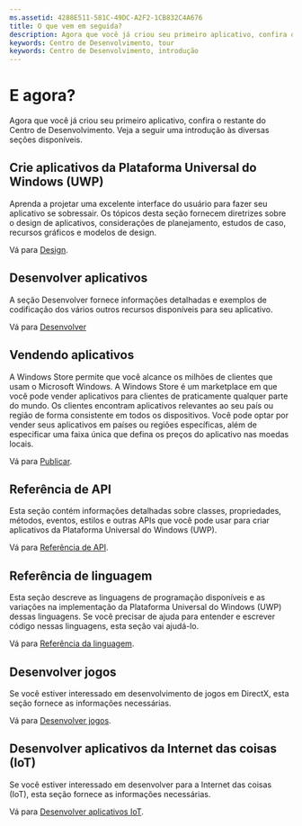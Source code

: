 ```yaml
---
ms.assetid: 4288E511-581C-49DC-A2F2-1CB832C4A676
title: O que vem em seguida?
description: Agora que você já criou seu primeiro aplicativo, confira o restante do Centro de Desenvolvimento. Veja a seguir uma introdução às diversas seções disponíveis.
keywords: Centro de Desenvolvimento, tour
keywords: Centro de Desenvolvimento, introdução
---
```

# E agora?

Agora que você já criou seu primeiro aplicativo, confira o restante do Centro de Desenvolvimento. Veja a seguir uma introdução às diversas seções disponíveis.

## Crie aplicativos da Plataforma Universal do Windows (UWP)


Aprenda a projetar uma excelente interface do usuário para fazer seu aplicativo se sobressair. Os tópicos desta seção fornecem diretrizes sobre o design de aplicativos, considerações de planejamento, estudos de caso, recursos gráficos e modelos de design.

Vá para [Design](http://go.microsoft.com/fwlink/p/?LinkId=533896).

## Desenvolver aplicativos


A seção Desenvolver fornece informações detalhadas e exemplos de codificação dos vários outros recursos disponíveis para seu aplicativo.

Vá para [Desenvolver](http://go.microsoft.com/fwlink/p/?LinkId=529575)

## Vendendo aplicativos


A Windows Store permite que você alcance os milhões de clientes que usam o Microsoft Windows. A Windows Store é um marketplace em que você pode vender aplicativos para clientes de praticamente qualquer parte do mundo. Os clientes encontram aplicativos relevantes ao seu país ou região de forma consistente em todos os dispositivos. Você pode optar por vender seus aplicativos em países ou regiões específicas, além de especificar uma faixa única que defina os preços do aplicativo nas moedas locais.

Vá para [Publicar](http://go.microsoft.com/fwlink/p/?linkid=268275).

## Referência de API


Esta seção contém informações detalhadas sobre classes, propriedades, métodos, eventos, estilos e outras APIs que você pode usar para criar aplicativos da Plataforma Universal do Windows (UWP).

Vá para [Referência de API](https://msdn.microsoft.com/en-us/library/windows/apps/br211369.aspx).

## Referência de linguagem


Esta seção descreve as linguagens de programação disponíveis e as variações na implementação da Plataforma Universal do Windows (UWP) dessas linguagens. Se você precisar de ajuda para entender e escrever código nessas linguagens, esta seção vai ajudá-lo.

Vá para [Referência da linguagem](http://go.microsoft.com/fwlink/p/?LinkId=534184).

## Desenvolver jogos


Se você estiver interessado em desenvolvimento de jogos em DirectX, esta seção fornece as informações necessárias.

Vá para [Desenvolver jogos](http://go.microsoft.com/fwlink/p/?LinkId=534184).

## Desenvolver aplicativos da Internet das coisas (IoT)


Se você estiver interessado em desenvolver para a Internet das coisas (IoT), esta seção fornece as informações necessárias.

Vá para [Desenvolver aplicativos IoT](http://go.microsoft.com/fwlink/p/?LinkId=534186).

 

 






<!--HONumber=Mar16_HO1-->


